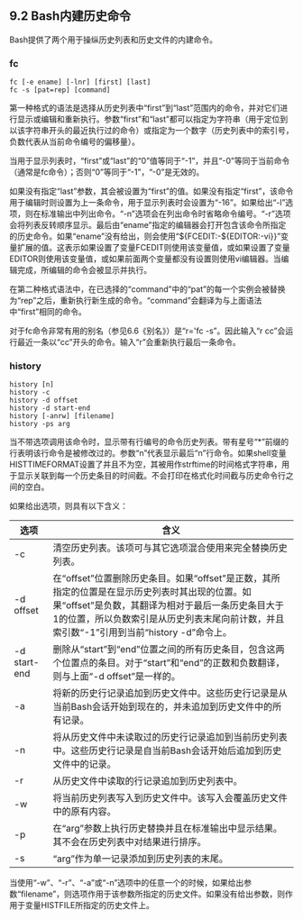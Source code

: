 ## 9.2 Bash内建历史命令

Bash提供了两个用于操纵历史列表和历史文件的内建命令。

### fc

```
fc [-e ename] [-lnr] [first] [last]
fc -s [pat=rep] [command]
```

第一种格式的语法是选择从历史列表中“first”到“last”范围内的命令，并对它们进行显示或编辑和重新执行。参数“first”和“last”都可以指定为字符串（用于定位到以该字符串开头的最近执行过的命令）或指定为一个数字（历史列表中的索引号，负数代表从当前命令编号的偏移量）。

当用于显示列表时，“first”或“last”的“0”值等同于“-1”，并且“-0”等同于当前命令（通常是fc命令）；否则“0”等同于“-1”，“-0”是无效的。

如果没有指定“last”参数，其会被设置为“first”的值。如果没有指定“first”，该命令用于编辑时则设置为上一条命令，用于显示列表时会设置为“-16”。如果给出“-l”选项，则在标准输出中列出命令。“-n”选项会在列出命令时省略命令编号。“-r”选项会将列表反转顺序显示。最后由“ename”指定的编辑器会打开包含该命令所指定的历史命令。如果“ename”没有给出，则会使用“${FCEDIT:-${EDITOR:-vi}}”变量扩展的值。这表示如果设置了变量FCEDIT则使用该变量值，或如果设置了变量EDITOR则使用该变量值，或如果前面两个变量都没有设置则使用vi编辑器。当编辑完成，所编辑的命令会被显示并执行。

在第二种格式语法中，在已选择的“command”中的“pat”的每一个实例会被替换为“rep”之后，重新执行新生成的命令。“command”会翻译为与上面语法中“first”相同的命令。

对于fc命令非常有用的别名（参见6.6《别名》）是“r='fc -s”。因此输入“r cc”会运行最近一条以“cc”开头的命令。输入“r”会重新执行最后一条命令。

### history

```
history [n]
history -c
history -d offset
history -d start-end
history [-anrw] [filename]
history -ps arg
```

当不带选项调用该命令时，显示带有行编号的命令历史列表。带有星号“*”前缀的行表明该行命令是被修改过的。参数“n”代表显示最后“n”行命令。如果shell变量HISTTIMEFORMAT设置了并且不为空，其被用作strftime的时间格式字符串，用于显示关联到每一个历史条目的时间截。不会打印在格式化时间截与历史命令行之间的空白。

如果给出选项，则具有以下含义：

选项 | 含义
--- | ---
-c | 清空历史列表。该项可与其它选项混合使用来完全替换历史列表。
-d offset | 在“offset”位置删除历史条目。如果“offset”是正数，其所指定的位置是在显示历史列表时其出现的位置。如果“offset”是负数，其翻译为相对于最后一条历史条目大于1的位置，所以负数索引是从历史列表末尾向前计数，并且索引数“-1”引用到当前“history -d”命令上。
-d start-end | 删除从“start”到“end”位置之间的所有历史条目，包含这两个位置点的条目。对于“start”和“end”的正数和负数翻译，则与上面“-d offset”是一样的。
-a | 将新的历史行记录追加到历史文件中。这些历史行记录是从当前Bash会话开始到现在的，并未追加到历史文件中的所有记录。
-n | 将从历史文件中未读取过的历史行记录追加到当前历史列表中。这些历史行记录是自当前Bash会话开始后追加到历史文件中的记录。
-r | 从历史文件中读取的行记录追加到历史列表中。
-w | 将当前历史列表写入到历史文件中。该写入会覆盖历史文件中的原有内容。
-p | 在“arg”参数上执行历史替换并且在标准输出中显示结果。其不会在历史列表中对结果进行排序。
-s | “arg”作为单一记录添加到历史列表的末尾。

当使用“-w”、“-r”、“-a”或“-n”选项中的任意一个的时候，如果给出参数“filename”，则选项作用于该参数所指定的历史文件。如果没有给出参数，则作用于变量HISTFILE所指定的历史文件上。